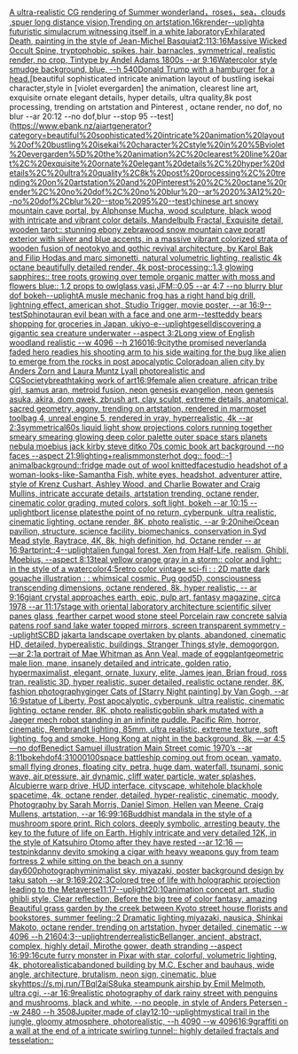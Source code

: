 [A ultra-realistic CG rendering of Summer wonderland，roses，sea，clouds ,spuer long distance vision,Trending on artstation.16k](https://www.ebank.nz/aiartgenerator?category=A%20ultra-realistic%20CG%20rendering%20of%20Summer%20wonderland%EF%BC%8Croses%EF%BC%8Csea%EF%BC%8Cclouds%20%2Cspuer%20long%20distance%20vision%2CTrending%20on%20artstation.16k)[render](https://www.ebank.nz/aiartgenerator?category=render)[--uplight](https://www.ebank.nz/aiartgenerator?category=--uplight)[a futuristic simulacrum witnessing itself in a white laboratory](https://www.ebank.nz/aiartgenerator?category=a%20futuristic%20simulacrum%20witnessing%20itself%20in%20a%20white%20laboratory)[Exhilarated Death, painting in the style of Jean-Michel Basquiat](https://www.ebank.nz/aiartgenerator?category=Exhilarated%20Death%2C%20painting%20in%20the%20style%20of%20Jean-Michel%20Basquiat)[2:1](https://www.ebank.nz/aiartgenerator?category=2%3A1)[13:16](https://www.ebank.nz/aiartgenerator?category=13%3A16)[Massive Wicked Occult Spine, tryptophobic, spikes, hair, barnacles, symmetrical, realistic render, no crop, Tintype by Andel Adams 1800s --ar 9:16](https://www.ebank.nz/aiartgenerator?category=Massive%20Wicked%20Occult%20Spine%2C%20tryptophobic%2C%20spikes%2C%20hair%2C%20barnacles%2C%20symmetrical%2C%20realistic%20render%2C%20no%20crop%2C%20Tintype%20by%20Andel%20Adams%201800s%20--ar%209%3A16)[Watercolor style smudge background, blue, --h 540](https://www.ebank.nz/aiartgenerator?category=Watercolor%20style%20smudge%20background%2C%20blue%2C%20--h%20540)[Donald Trump with a hamburger for a head.](https://www.ebank.nz/aiartgenerator?category=Donald%20Trump%20with%20a%20hamburger%20for%20a%20head.)[beautiful sophisticated intricate animation layout of bustling isekai character,style in [violet evergarden] the animation, clearest line art, exquisite ornate elegant details, hyper details, ultra quality,8k post processing, trending on artstation and Pinterest , octane render, no dof, no blur --ar 20:12 --no dof,blur --stop 95 --test](https://www.ebank.nz/aiartgenerator?category=beautiful%20sophisticated%20intricate%20animation%20layout%20of%20bustling%20isekai%20character%2Cstyle%20in%20%5Bviolet%20evergarden%5D%20the%20animation%2C%20clearest%20line%20art%2C%20exquisite%20ornate%20elegant%20details%2C%20hyper%20details%2C%20ultra%20quality%2C8k%20post%20processing%2C%20trending%20on%20artstation%20and%20Pinterest%20%2C%20octane%20render%2C%20no%20dof%2C%20no%20blur%20--ar%2020%3A12%20--no%20dof%2Cblur%20--stop%2095%20--test)[chinese art snowy mountain cave portal, by Alphonse Mucha, wood sculpture, black wood with intricate and vibrant color details, Mandelbulb Fractal, Exquisite detail, wooden tarot:: stunning ebony zebrawood snow mountain cave poratl exterior with silver and blue accents, in a massive vibrant colorized strata of wooden fusion of neotokyo and gothic revival architecture, by Karol Bak and Filip Hodas and marc simonetti, natural volumetric lighting, realistic 4k octane beautifully detailed render, 4k post-processing::1.3 glowing sapphires:: tree roots growing over temple organic matter with moss and flowers blue:: 1.2 props to owlglass,vasi,JFM::0.05 --ar 4:7  --no blurry blur dof bokeh](https://www.ebank.nz/aiartgenerator?category=chinese%20art%20snowy%20mountain%20cave%20portal%2C%20by%20Alphonse%20Mucha%2C%20wood%20sculpture%2C%20black%20wood%20with%20intricate%20and%20vibrant%20color%20details%2C%20Mandelbulb%20Fractal%2C%20Exquisite%20detail%2C%20wooden%20tarot%3A%3A%20stunning%20ebony%20zebrawood%20snow%20mountain%20cave%20poratl%20exterior%20with%20silver%20and%20blue%20accents%2C%20in%20a%20massive%20vibrant%20colorized%20strata%20of%20wooden%20fusion%20of%20neotokyo%20and%20gothic%20revival%20architecture%2C%20by%20Karol%20Bak%20and%20Filip%20Hodas%20and%20marc%20simonetti%2C%20natural%20volumetric%20lighting%2C%20realistic%204k%20octane%20beautifully%20detailed%20render%2C%204k%20post-processing%3A%3A1.3%20glowing%20sapphires%3A%3A%20tree%20roots%20growing%20over%20temple%20organic%20matter%20with%20moss%20and%20flowers%20blue%3A%3A%201.2%20props%20to%20owlglass%2Cvasi%2CJFM%3A%3A0.05%20--ar%204%3A7%20%20--no%20blurry%20blur%20dof%20bokeh)[--uplight](https://www.ebank.nz/aiartgenerator?category=--uplight)[A musle mechanic frog has a right hand big drill, lightning effect, american shot, Studio Trigger, movie poster, --ar 16:9](https://www.ebank.nz/aiartgenerator?category=A%20musle%20mechanic%20frog%20has%20a%20right%20hand%20big%20drill%2C%20lightning%20effect%2C%20american%20shot%2C%20Studio%20Trigger%2C%20movie%20poster%2C%20--ar%2016%3A9)[--test](https://www.ebank.nz/aiartgenerator?category=--test)[Sphinotaur](https://www.ebank.nz/aiartgenerator?category=Sphinotaur)[an evil bean with a face and one arm](https://www.ebank.nz/aiartgenerator?category=an%20evil%20bean%20with%20a%20face%20and%20one%20arm)[--test](https://www.ebank.nz/aiartgenerator?category=--test)[teddy bears shopping for groceries in Japan, ukiyo-e](https://www.ebank.nz/aiartgenerator?category=teddy%20bears%20shopping%20for%20groceries%20in%20Japan%2C%20ukiyo-e)[--uplight](https://www.ebank.nz/aiartgenerator?category=--uplight)[gesell](https://www.ebank.nz/aiartgenerator?category=gesell)[discovering a gigantic sea creature underwater --aspect 3:2](https://www.ebank.nz/aiartgenerator?category=discovering%20a%20gigantic%20sea%20creature%20underwater%20--aspect%203%3A2)[Long view of English woodland realistic    --w 4096  --h 2160](https://www.ebank.nz/aiartgenerator?category=Long%20view%20of%20English%20woodland%20realistic%20%20%20%20--w%204096%20%20--h%202160)[](https://www.ebank.nz/aiartgenerator?category=)[16:9](https://www.ebank.nz/aiartgenerator?category=16%3A9)[city](https://www.ebank.nz/aiartgenerator?category=city)[the promised neverland](https://www.ebank.nz/aiartgenerator?category=the%20promised%20neverland)[a faded hero readies his shooting arm to his side waiting for the bug like alien to emerge from the rocks in post apocalyptic Colorado](https://www.ebank.nz/aiartgenerator?category=a%20faded%20hero%20readies%20his%20shooting%20arm%20to%20his%20side%20waiting%20for%20the%20bug%20like%20alien%20to%20emerge%20from%20the%20rocks%20in%20post%20apocalyptic%20Colorado)[an alien city by Anders Zorn and Laura Muntz Lyall photorealistic and CGSociety](https://www.ebank.nz/aiartgenerator?category=an%20alien%20city%20by%20Anders%20Zorn%20and%20Laura%20Muntz%20Lyall%20photorealistic%20and%20CGSociety)[breathtaking work of art](https://www.ebank.nz/aiartgenerator?category=breathtaking%20work%20of%20art)[16:9](https://www.ebank.nz/aiartgenerator?category=16%3A9)[female alien creature, african tribe girl, samus aran, metroid fusion, neon genesis evangelion, neon genesis asuka, akira, dom qwek, zbrush art, clay sculpt, extreme details, anatomical, sacred geometry, agony, trending on artstation, rendered in marmoset toolbag 4, unreal engine 5, rendered in vray, hyperrealistic, 4k --ar 2:3](https://www.ebank.nz/aiartgenerator?category=female%20alien%20creature%2C%20african%20tribe%20girl%2C%20samus%20aran%2C%20metroid%20fusion%2C%20neon%20genesis%20evangelion%2C%20neon%20genesis%20asuka%2C%20akira%2C%20dom%20qwek%2C%20zbrush%20art%2C%20clay%20sculpt%2C%20extreme%20details%2C%20anatomical%2C%20sacred%20geometry%2C%20agony%2C%20trending%20on%20artstation%2C%20rendered%20in%20marmoset%20toolbag%204%2C%20unreal%20engine%205%2C%20rendered%20in%20vray%2C%20hyperrealistic%2C%204k%20--ar%202%3A3)[symmetrical](https://www.ebank.nz/aiartgenerator?category=symmetrical)[60s liquid light show projections colors running together smeary smearing glowing deep color palette outer space stars planets nebula moebius jack kirby steve ditko 70s comic book art background  --no faces --aspect 21:9](https://www.ebank.nz/aiartgenerator?category=60s%20liquid%20light%20show%20projections%20colors%20running%20together%20smeary%20smearing%20glowing%20deep%20color%20palette%20outer%20space%20stars%20planets%20nebula%20moebius%20jack%20kirby%20steve%20ditko%2070s%20comic%20book%20art%20background%20%20--no%20faces%20--aspect%2021%3A9)[lighting+realism](https://www.ebank.nz/aiartgenerator?category=lighting%2Brealism)[monster](https://www.ebank.nz/aiartgenerator?category=monster)[hot dog:: food::-1 animal](https://www.ebank.nz/aiartgenerator?category=hot%20dog%3A%3A%20food%3A%3A-1%20animal)[background::](https://www.ebank.nz/aiartgenerator?category=background%3A%3A)[fridge made out of wool knitted](https://www.ebank.nz/aiartgenerator?category=fridge%20made%20out%20of%20wool%20knitted)[face](https://www.ebank.nz/aiartgenerator?category=face)[studio headshot of a woman-looks-like-Samantha Fish, white eyes, headshot, adventurer attire, style of Krenz Cushart, Ashley Wood, and Charlie Bowater and Craig Mullins, intricate accurate details, artstation trending, octane render, cinematic color grading, muted colors, soft light, bokeh --ar 10:15 --uplight](https://www.ebank.nz/aiartgenerator?category=studio%20headshot%20of%20a%20woman-looks-like-Samantha%20Fish%2C%20white%20eyes%2C%20headshot%2C%20adventurer%20attire%2C%20style%20of%20Krenz%20Cushart%2C%20Ashley%20Wood%2C%20and%20Charlie%20Bowater%20and%20Craig%20Mullins%2C%20intricate%20accurate%20details%2C%20artstation%20trending%2C%20octane%20render%2C%20cinematic%20color%20grading%2C%20muted%20colors%2C%20soft%20light%2C%20bokeh%20--ar%2010%3A15%20--uplight)[bort license plates](https://www.ebank.nz/aiartgenerator?category=bort%20license%20plates)[the point of no return, cyberpunk, ultra realistic, cinematic lighting, octane render, 8K, photo realistic,  --ar 9:20](https://www.ebank.nz/aiartgenerator?category=the%20point%20of%20no%20return%2C%20cyberpunk%2C%20ultra%20realistic%2C%20cinematic%20lighting%2C%20octane%20render%2C%208K%2C%20photo%20realistic%2C%20%20--ar%209%3A20)[nihei](https://www.ebank.nz/aiartgenerator?category=nihei)[Ocean pavilion, structure, science facility, biomechanics, conservation in Syd Mead style, Raytrace, 4K, 8k, high definition, hd, Octane render -- ar 16:9](https://www.ebank.nz/aiartgenerator?category=Ocean%20pavilion%2C%20structure%2C%20science%20facility%2C%20biomechanics%2C%20conservation%20in%20Syd%20Mead%20style%2C%20Raytrace%2C%204K%2C%208k%2C%20high%20definition%2C%20hd%2C%20Octane%20render%20--%20ar%2016%3A9)[art](https://www.ebank.nz/aiartgenerator?category=art)[print::4](https://www.ebank.nz/aiartgenerator?category=print%3A%3A4)[--uplight](https://www.ebank.nz/aiartgenerator?category=--uplight)[alien fungal forest, Xen from Half-Life, realism, Ghibli, Moebius, --aspect 8:13](https://www.ebank.nz/aiartgenerator?category=alien%20fungal%20forest%2C%20Xen%20from%20Half-Life%2C%20realism%2C%20Ghibli%2C%20Moebius%2C%20--aspect%208%3A13)[teal yellow orange  gray in a storm:: color and light:: in the style of a watercolor](https://www.ebank.nz/aiartgenerator?category=teal%20yellow%20orange%20%20gray%20in%20a%20storm%3A%3A%20color%20and%20light%3A%3A%20in%20the%20style%20of%20a%20watercolor)[4:5](https://www.ebank.nz/aiartgenerator?category=4%3A5)[retro color vintage sci-fi : : 2D matte dark gouache illustration : : whimsical cosmic. Pug god](https://www.ebank.nz/aiartgenerator?category=retro%20color%20vintage%20sci-fi%20%3A%20%3A%202D%20matte%20dark%20gouache%20illustration%20%3A%20%3A%20whimsical%20cosmic.%20Pug%20god)[5D, consciousness transcending dimensions,  octane rendered, 8k, hyper realistic, -- ar 9:16](https://www.ebank.nz/aiartgenerator?category=5D%2C%20consciousness%20transcending%20dimensions%2C%20%20octane%20rendered%2C%208k%2C%20hyper%20realistic%2C%20--%20ar%209%3A16)[giant crystal approaches earth, epic, pulp art, fantasy magazine, circa 1978 --ar 11:17](https://www.ebank.nz/aiartgenerator?category=giant%20crystal%20approaches%20earth%2C%20epic%2C%20pulp%20art%2C%20fantasy%20magazine%2C%20circa%201978%20--ar%2011%3A17)[stage with oriental laboratory architecture  scientific silver panes glass ,fearther carpet wood stone steel Porcelain raw concrete salvia patens roof sand lake water topped mirrors, screen transparent symmetry --uplight](https://www.ebank.nz/aiartgenerator?category=stage%20with%20oriental%20laboratory%20architecture%20%20scientific%20silver%20panes%20glass%20%2Cfearther%20carpet%20wood%20stone%20steel%20Porcelain%20raw%20concrete%20salvia%20patens%20roof%20sand%20lake%20water%20topped%20mirrors%2C%20screen%20transparent%20symmetry%20--uplight)[SCBD jakarta landscape overtaken by plants, abandoned, cinematic HD, detailed, hyperealistic, buildings, Stranger Things style, demogorgon,  —ar 2:1](https://www.ebank.nz/aiartgenerator?category=SCBD%20jakarta%20landscape%20overtaken%20by%20plants%2C%20abandoned%2C%20cinematic%20HD%2C%20detailed%2C%20hyperealistic%2C%20buildings%2C%20Stranger%20Things%20style%2C%20demogorgon%2C%20%20%E2%80%94ar%202%3A1)[a portrait of Mae Whitman as Ann Veal, made of eggplant](https://www.ebank.nz/aiartgenerator?category=a%20portrait%20of%20Mae%20Whitman%20as%20Ann%20Veal%2C%20made%20of%20eggplant)[geometric male lion, mane, insanely detailed and intricate, golden ratio, hypermaximalist, elegant, ornate, luxury, elite, James jean, Brian froud, ross tran, realistic 3D, hyper realistic, super detailed, realistic octane render, 8K, fashion photography](https://www.ebank.nz/aiartgenerator?category=geometric%20male%20lion%2C%20mane%2C%20insanely%20detailed%20and%20intricate%2C%20golden%20ratio%2C%20hypermaximalist%2C%20elegant%2C%20ornate%2C%20luxury%2C%20elite%2C%20James%20jean%2C%20Brian%20froud%2C%20ross%20tran%2C%20realistic%203D%2C%20hyper%20realistic%2C%20super%20detailed%2C%20realistic%20octane%20render%2C%208K%2C%20fashion%20photography)[ginger Cats of [Starry Night painting] by Van Gogh, --ar 16:9](https://www.ebank.nz/aiartgenerator?category=ginger%20Cats%20of%20%5BStarry%20Night%20painting%5D%20by%20Van%20Gogh%2C%20--ar%2016%3A9)[statue of Liberty, Post apocalyptic, cyberpunk, ultra realistic, cinematic lighting, octane render, 8K, photo realistic](https://www.ebank.nz/aiartgenerator?category=statue%20of%20Liberty%2C%20Post%20apocalyptic%2C%20cyberpunk%2C%20ultra%20realistic%2C%20cinematic%20lighting%2C%20octane%20render%2C%208K%2C%20photo%20realistic)[goblin shark mutated with a Jaeger mech robot standing in an infinite puddle. Pacific Rim, horror, cinematic, Rembrandt lighting, 85mm, ultra realistic, extreme texture, soft lighting, fog and smoke, Hong Kong at night in the background, 8k, —ar 4:5 —no dof](https://www.ebank.nz/aiartgenerator?category=goblin%20shark%20mutated%20with%20a%20Jaeger%20mech%20robot%20standing%20in%20an%20infinite%20puddle.%20Pacific%20Rim%2C%20horror%2C%20cinematic%2C%20Rembrandt%20lighting%2C%2085mm%2C%20ultra%20realistic%2C%20extreme%20texture%2C%20soft%20lighting%2C%20fog%20and%20smoke%2C%20Hong%20Kong%20at%20night%20in%20the%20background%2C%208k%2C%20%E2%80%94ar%204%3A5%20%E2%80%94no%20dof)[Benedict Samuel illustration Main Street comic 1970’s --ar 8:11](https://www.ebank.nz/aiartgenerator?category=Benedict%20Samuel%20illustration%20Main%20Street%20comic%201970%E2%80%99s%20--ar%208%3A11)[bokeh](https://www.ebank.nz/aiartgenerator?category=bokeh)[dof](https://www.ebank.nz/aiartgenerator?category=dof)[4:3](https://www.ebank.nz/aiartgenerator?category=4%3A3)[1000100](https://www.ebank.nz/aiartgenerator?category=1000100)[space battleship coming out from ocean, yamato, small flying drones, floating city, petra, huge dam, waterfall, tsunami, sonic wave, air pressure, air dynamic, cliff water particle, water splashes, Alcubierre warp drive, HUD interface, cityscape, whitehole blackhole spacetime, 4k, octane render, detailed, hyper-realistic, cinematic, moody, Photography by Sarah Morris, Daniel Simon, Hellen van Meene, Craig Mullens, artstation, --ar 16:9](https://www.ebank.nz/aiartgenerator?category=space%20battleship%20coming%20out%20from%20ocean%2C%20yamato%2C%20small%20flying%20drones%2C%20floating%20city%2C%20petra%2C%20huge%20dam%2C%20waterfall%2C%20tsunami%2C%20sonic%20wave%2C%20air%20pressure%2C%20air%20dynamic%2C%20cliff%20water%20particle%2C%20water%20splashes%2C%20Alcubierre%20warp%20drive%2C%20HUD%20interface%2C%20cityscape%2C%20whitehole%20blackhole%20spacetime%2C%204k%2C%20octane%20render%2C%20detailed%2C%20hyper-realistic%2C%20cinematic%2C%20moody%2C%20Photography%20by%20Sarah%20Morris%2C%20Daniel%20Simon%2C%20Hellen%20van%20Meene%2C%20Craig%20Mullens%2C%20artstation%2C%20--ar%2016%3A9)[9:16](https://www.ebank.nz/aiartgenerator?category=9%3A16)[Buddhist mandala in the style of a mushroom spore print. Rich colors, deeply symbolic, arresting beauty, the key to the future of life on Earth. Highly intricate and very detailed 12K, in the style of Katsuhiro Otomo after they have rested --ar 12:16 —test](https://www.ebank.nz/aiartgenerator?category=Buddhist%20mandala%20in%20the%20style%20of%20a%20mushroom%20spore%20print.%20Rich%20colors%2C%20deeply%20symbolic%2C%20arresting%20beauty%2C%20the%20key%20to%20the%20future%20of%20life%20on%20Earth.%20Highly%20intricate%20and%20very%20detailed%2012K%2C%20in%20the%20style%20of%20Katsuhiro%20Otomo%20after%20they%20have%20rested%20--ar%2012%3A16%20%E2%80%94test)[pink](https://www.ebank.nz/aiartgenerator?category=pink)[danny devito smoking a cigar with heavy weapons guy from team fortress 2 while sitting on the beach on a sunny day](https://www.ebank.nz/aiartgenerator?category=danny%20devito%20smoking%20a%20cigar%20with%20heavy%20weapons%20guy%20from%20team%20fortress%202%20while%20sitting%20on%20the%20beach%20on%20a%20sunny%20day)[600](https://www.ebank.nz/aiartgenerator?category=600)[photography](https://www.ebank.nz/aiartgenerator?category=photography)[minimalist sky, miyazaki, poster background design by taku satoh --ar 9:16](https://www.ebank.nz/aiartgenerator?category=minimalist%20sky%2C%20miyazaki%2C%20poster%20background%20design%20by%20taku%20satoh%20--ar%209%3A16)[9:20](https://www.ebank.nz/aiartgenerator?category=9%3A20)[2:3](https://www.ebank.nz/aiartgenerator?category=2%3A3)[Colored tree of life with holographic projection leading to the Metaverse](https://www.ebank.nz/aiartgenerator?category=Colored%20tree%20of%20life%20with%20holographic%20projection%20leading%20to%20the%20Metaverse)[11:17](https://www.ebank.nz/aiartgenerator?category=11%3A17)[--uplight](https://www.ebank.nz/aiartgenerator?category=--uplight)[20:10](https://www.ebank.nz/aiartgenerator?category=20%3A10)[animation concept art, studio ghibli style, Clear reflection, Before the big tree of color fantasy, amazing Beautiful grass garden by the creek between Kyoto street house florists and bookstores, summer feeling::2 Dramatic lighting,miyazaki, nausica, Shinkai Makoto, octane render, trending on artstation, hyper detailed, cinematic --w 4096  --h 2160](https://www.ebank.nz/aiartgenerator?category=animation%20concept%20art%2C%20studio%20ghibli%20style%2C%20Clear%20reflection%2C%20Before%20the%20big%20tree%20of%20color%20fantasy%2C%20amazing%20Beautiful%20grass%20garden%20by%20the%20creek%20between%20Kyoto%20street%20house%20florists%20and%20bookstores%2C%20summer%20feeling%3A%3A2%20Dramatic%20lighting%2Cmiyazaki%2C%20nausica%2C%20Shinkai%20Makoto%2C%20octane%20render%2C%20trending%20on%20artstation%2C%20hyper%20detailed%2C%20cinematic%20--w%204096%20%20--h%202160)[4:3](https://www.ebank.nz/aiartgenerator?category=4%3A3)[--uplight](https://www.ebank.nz/aiartgenerator?category=--uplight)[render](https://www.ebank.nz/aiartgenerator?category=render)[realistic](https://www.ebank.nz/aiartgenerator?category=realistic)[Bell](https://www.ebank.nz/aiartgenerator?category=Bell)[anger, ancient, abstract, complex, highly detail, Miro](https://www.ebank.nz/aiartgenerator?category=anger%2C%20ancient%2C%20abstract%2C%20complex%2C%20highly%20detail%2C%20Miro)[the gower, death stranding --aspect 16:9](https://www.ebank.nz/aiartgenerator?category=the%20gower%2C%20death%20stranding%20--aspect%2016%3A9)[9:16](https://www.ebank.nz/aiartgenerator?category=9%3A16)[cute furry monster in Pixar with star, colorful, volumetric lighting, 4k, photorealistic](https://www.ebank.nz/aiartgenerator?category=cute%20furry%20monster%20in%20Pixar%20with%20star%2C%20colorful%2C%20volumetric%20lighting%2C%204k%2C%20photorealistic)[abandoned building by M.C. Escher and bauhaus, wide angle, architecture, brutalism, neon sign, cinematic, blue sky](https://www.ebank.nz/aiartgenerator?category=abandoned%20building%20by%20M.C.%20Escher%20and%20bauhaus%2C%20wide%20angle%2C%20architecture%2C%20brutalism%2C%20neon%20sign%2C%20cinematic%2C%20blue%20sky)[<https://s.mj.run/TBql2aiS8uk>](https://www.ebank.nz/aiartgenerator?category=%3Chttps%3A//s.mj.run/TBql2aiS8uk%3E)[a steampunk airship by Emil Melmoth, ultra,cgi, --ar 16:9](https://www.ebank.nz/aiartgenerator?category=a%20steampunk%20airship%20by%20Emil%20Melmoth%2C%20ultra%2Ccgi%2C%20--ar%2016%3A9)[realistic photography of dark rainy street with penguins and mushrooms, black and white, --no people, in style of Anders Petersen --w 2480 --h 3508](https://www.ebank.nz/aiartgenerator?category=realistic%20photography%20of%20dark%20rainy%20street%20with%20penguins%20and%20mushrooms%2C%20black%20and%20white%2C%20--no%20people%2C%20in%20style%20of%20Anders%20Petersen%20--w%202480%20--h%203508)[Jupiter,made of clay](https://www.ebank.nz/aiartgenerator?category=Jupiter%2Cmade%20of%20clay)[12:10](https://www.ebank.nz/aiartgenerator?category=12%3A10)[--uplight](https://www.ebank.nz/aiartgenerator?category=--uplight)[mystical trail in the jungle, gloomy atmosphere, photorealistic, --h 4090 --w 4096](https://www.ebank.nz/aiartgenerator?category=mystical%20trail%20in%20the%20jungle%2C%20gloomy%20atmosphere%2C%20photorealistic%2C%20--h%204090%20--w%204096)[16:9](https://www.ebank.nz/aiartgenerator?category=16%3A9)[graffiti on a wall at the end of a intricate swirling tunnel:: highly detailed fractals and tesselation::](https://www.ebank.nz/aiartgenerator?category=graffiti%20on%20a%20wall%20at%20the%20end%20of%20a%20intricate%20swirling%20tunnel%3A%3A%20highly%20detailed%20fractals%20and%20tesselation%3A%3A)
